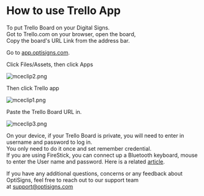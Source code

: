 # How to use Trello App

To put Trello Board on your Digital Signs.  
Got to Trello.com on your browser, open the board,  
Copy the board's URL Link from the address bar.

Go to [app.optisigns.com](https://app.optisigns.com).

Click Files/Assets, then click Apps

![mceclip2.png](https://support.optisigns.com/hc/article_attachments/360077797693)

Then click Trello app

![mceclip1.png](https://support.optisigns.com/hc/article_attachments/360076630234)

Paste the Trello Board URL in.

![mceclip3.png](https://support.optisigns.com/hc/article_attachments/360076630254)

On your device, if your Trello Board is private, you will need to enter in username and password to log in.  
You only need to do it once and set remember credential.  
If you are using FireStick, you can connect up a Bluetooth keyboard, mouse to enter the User name and password. Here is a related [article](https://support.optisigns.com/hc/en-us/articles/360037391854-How-to-display-content-inside-websites-that-require-login-).

If you have any additional questions, concerns or any feedback about OptiSigns, feel free to reach out to our support team at [support@optisigns.com](mailto:support@optisigns.com)